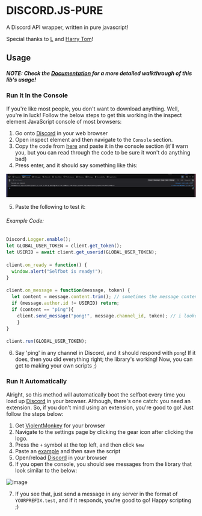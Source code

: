 # DISCORD.JS-PURE
A Discord API wrapper, written in pure javascript!

Special thanks to [L](https://github.com/L5050) and [Harry Tom](https://stackoverflow.com/users/14836368/harry-tom)!

## Usage
##### NOTE: Check the [Documentation](https://github.com/13-05/discord.js-pure/wiki) for a more detailed walkthrough of this lib's usage!
### Run It In the Console
If you're like most people, you don't want to download anything. Well, you're in luck! Follow the below steps to get this working in the inspect element JavaScript console of most browsers:
1) Go onto [Discord](https://discord.com/app) in your web browser
2) Open inspect element and then navigate to the `Console` section.
3) Copy the code from [here](https://raw.githubusercontent.com/13-05/discord.js-pure/main/inspect-console/minified.js) and paste it in the console section (it'll warn you, but you can read through the code to be sure it won't do anything bad)
4) Press enter, and it should say something like this:

![image of inspect console displaying stuff](https://raw.githubusercontent.com/13-05/discord.js-pure/main/images/image.png)

5) Paste the following to test it:
###### Example Code: 
```js
Discord.Logger.enable();
let GLOBAL_USER_TOKEN = client.get_token();
let USERID = await client.get_userid(GLOBAL_USER_TOKEN);

client.on_ready = function() {
  window.alert("Selfbot is ready!");
}

client.on_message = function(message, token) {
  let content = message.content.trim(); // sometimes the message content has whitespace at the end, so we just say message.content.trim() is == to message.content
  if (message.author.id != USERID) return;
  if (content == "ping"){
    client.send_message("pong!", message.channel_id, token); // i looked at the "message" object and that's the path of a channelid; now it'll respond ez
    }
}

client.run(GLOBAL_USER_TOKEN);
```

6) Say 'ping' in any channel in Discord, and it should respond with `pong`! If it does, then you did everything right; the library's working! Now, you can get to making your own scripts ;)

### Run It Automatically
Alright, so this method will automatically boot the selfbot every time you load up [Discord](https://discord.com/app) in your browser. Although, there's one catch: you need an extension. So, if you don't mind using an extension, you're good to go! Just follow the steps below:
1) Get [ViolentMonkey](https://violentmonkey.github.io/) for your browser
2) Navigate to the settings page by clicking the gear icon after clicking the logo.
3) Press the `+` symbol at the top left, and then click `New`
4) Paste an [example](https://github.com/13-05/discord.js-pure/blob/main/examples/slightly_advanced_selfbot.user.js) and then save the script
5) Open/reload [Discord](https://discord.com/app) in your browser
6) If you open the console, you should see messages from the library that look similar to the below:

![image](https://user-images.githubusercontent.com/64506392/158729759-e62f079b-ed43-4d8a-966e-9829da85ed39.png)

7) If you see that, just send a message in any server in the format of `YOURPREFIX.test`, and if it responds, you're good to go! Happy scripting ;)
